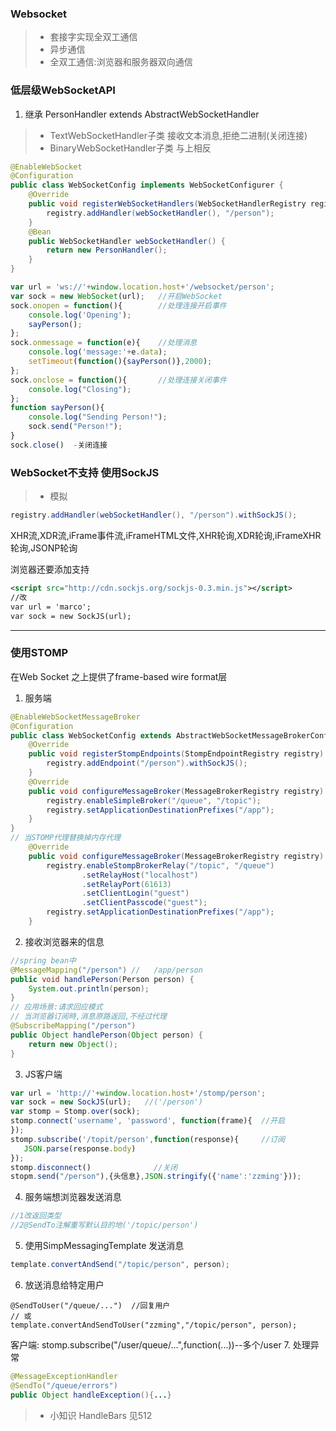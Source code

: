 ### Websocket
>* 套接字实现全双工通信
>* 异步通信
>* 全双工通信:浏览器和服务器双向通信

### 低层级WebSocketAPI
1. 继承 PersonHandler extends AbstractWebSocketHandler
>* TextWebSocketHandler子类  接收文本消息,拒绝二进制(关闭连接)
>* BinaryWebSocketHandler子类  与上相反
```java
@EnableWebSocket
@Configuration
public class WebSocketConfig implements WebSocketConfigurer {
    @Override
    public void registerWebSocketHandlers(WebSocketHandlerRegistry registry) {
        registry.addHandler(webSocketHandler(), "/person");
    }
    @Bean
    public WebSocketHandler webSocketHandler() {
        return new PersonHandler();
    }
}
```
```js
var url = 'ws://'+window.location.host+'/websocket/person';
var sock = new WebSocket(url);   //开启WebSocket
sock.onopen = function(){        //处理连接开启事件
    console.log('Opening');
    sayPerson();
};
sock.onmessage = function(e){    //处理消息
    console.log('message:'+e.data);
    setTimeout(function(){sayPerson()},2000);
};
sock.onclose = function(){       //处理连接关闭事件
    console.log("Closing");
};
function sayPerson(){
    console.log("Sending Person!");
    sock.send("Person!");
}
sock.close()  -关闭连接
```
### WebSocket不支持 使用SockJS
>* 模拟
```java
registry.addHandler(webSocketHandler(), "/person").withSockJS();
```

XHR流,XDR流,iFrame事件流,iFrameHTML文件,XHR轮询,XDR轮询,iFrameXHR轮询,JSONP轮询

浏览器还要添加支持
```xml
<script src="http://cdn.sockjs.org/sockjs-0.3.min.js"></script>
//改
var url = 'marco';
var sock = new SockJS(url);
```
---
### 使用STOMP
在Web Socket 之上提供了frame-based wire format层
1. 服务端
```java
@EnableWebSocketMessageBroker
@Configuration
public class WebSocketConfig extends AbstractWebSocketMessageBrokerConfigurer {
    @Override
    public void registerStompEndpoints(StompEndpointRegistry registry) {
        registry.addEndpoint("/person").withSockJS();
    }
    @Override
    public void configureMessageBroker(MessageBrokerRegistry registry) {
        registry.enableSimpleBroker("/queue", "/topic");
        registry.setApplicationDestinationPrefixes("/app");
    }
}
// 当STOMP代理替换掉内存代理
    @Override
    public void configureMessageBroker(MessageBrokerRegistry registry) {
        registry.enableStompBrokerRelay("/topic", "/queue")
                .setRelayHost("localhost")
                .setRelayPort(61613)
                .setClientLogin("guest")
                .setClientPasscode("guest");
        registry.setApplicationDestinationPrefixes("/app");
    }
```
2. 接收浏览器来的信息
```java
//spring bean中
@MessageMapping("/person") //   /app/person
public void handlePerson(Person person) {
    System.out.println(person);
}
// 应用场景:请求回应模式
// 当浏览器订阅時,消息原路返回,不经过代理
@SubscribeMapping("/person")
public Object handlePerson(Object person) {
    return new Object();
}
```
3. JS客户端
```js
var url = 'http://'+window.location.host+'/stomp/person';
var sock = new SockJS(url);   //('/person')
var stomp = Stomp.over(sock);
stomp.connect('username', 'password', function(frame){  //开启
});
stomp.subscribe('/topit/person',function(response){     //订阅
   JSON.parse(response.body) 
});
stomp.disconnect()              //关闭
stopm.send("/person"),{头信息},JSON.stringify({'name':'zzming'}));
```
4. 服务端想浏览器发送消息
```java
//1改返回类型
//2@SendTo注解重写默认目的地('/topic/person')
```
5. 使用SimpMessagingTemplate 发送消息
```java
template.convertAndSend("/topic/person", person);
```
6. 放送消息给特定用户
```
@SendToUser("/queue/...")  //回复用户
// 或
template.convertAndSendToUser("zzming","/topic/person", person);
```
客户端: stomp.subscribe("/user/queue/...",function(...))--多个/user
7. 处理异常
```java
@MessageExceptionHandler
@SendTo("/queue/errors")
public Object handleException(){...}
```




>* 小知识 HandleBars  见512




















